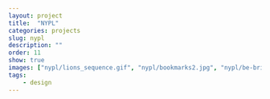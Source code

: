 ```yaml
---
layout: project
title:  "NYPL"
categories: projects
slug: nypl
description: ""
order: 11
show: true
images: ["nypl/lions_sequence.gif", "nypl/bookmarks2.jpg", "nypl/be-bright.jpg", "nypl/bookmarks.jpg"]
tags: 
    - design
---
```



